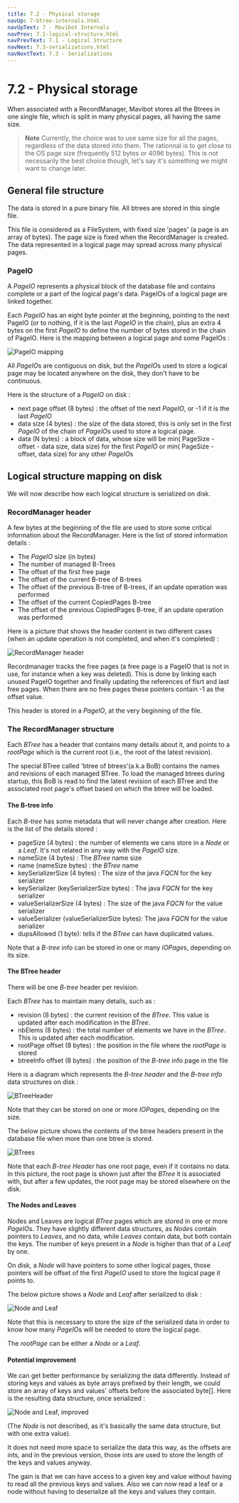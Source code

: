 ```yaml
---
title: 7.2 - Physical storage
navUp: 7-btree-internals.html
navUpText: 7 - Mavibot Internals
navPrev: 7.1-logical-structure.html
navPrevText: 7.1 - Logical Structure
navNext: 7.3-serializations.html
navNextText: 7.3 - Serializations
---
```


# 7.2 - Physical storage

When associated with a RecordManager, Mavibot stores all the Btrees in one single file, which is split in many physical pages, all having the same size. 

>**Note**
>Currently, the choice was to use same size for all the pages, regardless of the data stored into them. The rationnal is to
>get close to the OS page size (frequently 512 bytes or 4096 bytes). This is not necessarily the best choice though, let's say 
>it's something we might want to change later.


## General file structure

The data is stored in a pure binary file. All btrees are stored in this single file.

This file is considered as a FileSystem, with fixed size 'pages' (a page is an array of bytes). The page size is fixed when the RecordManager is created. The data represented in a logical page may spread across many physical pages.

### PageIO

A *PageIO* represents a physical block of the database file and contains complete or a part of the logical page's data. PageIOs of a logical page are linked together.

Each *PageIO* has an eight byte pointer at the beginning, pointing to the next PageIO (or to nothing, if it is the last *PageIO* in the chain), plus an extra 4 bytes on the first *PageIO* to define the number of bytes stored in the chain of PageIO. Here is the mapping between a logical page and some PageIOs :

![PageIO mapping](images/PageIOLogical.png)

All *PageIO*s are contiguous on disk, but the *PageIO*s used to store a logical page may be located anywhere on the disk, they don't have to be continuous.

Here is the structure of a *PageIO* on disk :

* next page offset (8 bytes) : the offset of the next *PageIO*, or -1 if it is the last *PageIO*
* data size (4 bytes) : the size of the data stored, this is only set in the first *PageIO* of the chain of *PageIO*s used to store a logical page.
* data (N bytes) : a block of data, whose size will be min( PageSize - offset - data size, data size) for the first *PageIO* or min( PageSize - offset, data size) for any other *PageIO*s

## Logical structure mapping on disk

We will now describe how each logical structure is serialized on disk.

### RecordManager header

A few bytes at the beginning of the file are used to store some critical information about the RecordManager. Here is the list of stored information details :

* The *PageIO* size (in bytes)
* The number of managed B-Trees
* The offset of the first free page
* The offset of the current B-tree of B-trees
* The offset of the previous B-tree of B-trees, if an update operation was performed
* The offset of the current CopiedPages B-tree
* The offset of the previous CopiedPages B-tree, if an update operation was performed

Here is a picture that shows the header content in two different cases (when an update operation is not completed, and when it's completed) :

![RecordManager header](images/RMHeader.png)

Recordmanager tracks the free pages (a free page is a PageIO that is not in use, for instance when a key was deleted). This is done by linking each unused PageIO together and finally updating the references of fisrt and last free pages. When there are no free pages these pointers contain -1 as the offset value.

This header is stored in a *PageIO*, at the very beginning of the file.

### The RecordManager structure

Each *BTree* has a header that contains many details about it, and points to a *rootPage* which is the current root (i.e., the root of the latest revision). 

The special BTree called 'btree of btrees'(a.k.a BoB) contains the names and revisions of each managed BTree. To load the managed btrees during startup, this BoB is read to find the latest revision of each BTree and the associated root page's offset based on which the btree will be loaded.

#### The B-tree info

Each *B-tree* has some metadata that will never change after creation. Here is the list of the details stored :

* pageSize (4 bytes) : the number of elements we cans store in a *Node* or a *Leaf*. It's not related in any way with the *PageIO* size.
* nameSize (4 bytes) : The *BTree* name size
* name (nameSize bytes) : the *BTree* name
* keySerializerSize (4 bytes) : The size of the java *FQCN* for the key serializer
* keySerializer (keySerializerSize bytes) : The java *FQCN* for the key serializer
* valueSerializerSize (4 bytes) : The size of the java *FQCN* for the value serializer
* valueSerializer (valueSerializerSize bytes): The java *FQCN* for the value serializer
* dupsAllowed (1 byte): tells if the *BTree* can have duplicated values.

Note that a *B-tree* info can be stored in one or many *IOPage*s, depending on its size.

#### The BTree header

There will be one *B-tree* header per revision.

Each *BTree* has to maintain many details, such as :

* revision (8 bytes) : the current revision of the *BTree*. This value is updated after each modification in the *BTree*.
* nbElems (8 bytes) : the total number of elements we have in the *BTree*. This is updated after each modification.
* rootPage offset (8 bytes) : the position in the file where the *rootPage* is stored
* btreeInfo offset (8 bytes) : the position of the *B-tree* info page in the file

Here is a diagram which represents the *B-tree header* and the *B-tree info* data structures on disk :

![BTreeHeader](images/btreeHeader.png)

Note that they can be stored on one or more *IOPage*s, depending on the size.

The below picture shows the contents of the btree headers present in the database file when more than one btree is stored.

![BTrees](images/BTree.png)

Note that each *B-tree Header* has one root page, even if it contains no data. In this picture, the root page is shown just after the *BTree* it is associated with, but after a few updates, the root page may be stored elsewhere on the disk.

#### The Nodes and Leaves

Nodes and Leaves are logical *BTree* pages which are stored in one or more *PageIO*s. They have slightly different data structures, as *Node*s contain pointers to *Leaves*, and no data, while *Leaves* contain data, but both contain the keys. The number of keys present in a *Node* is higher
than that of a *Leaf* by one.

On disk, a *Node* will have pointers to some other logical pages, those pointers will be offset of the first *PageIO* used to store the logical page it points to.

The below picture shows a *Node* and *Leaf* after serialized to disk :

![Node and Leaf](images/nodeLeaf.png)

Note that this is necessary to store the size of the serialized data in order to know how many *PageIO*s will be needed to store the logical page.

The *rootPage* can be either a *Node* or a *Leaf*.

#### Potential improvement

We can get better performance by serializing the data differently. Instead of storing keys and values as byte arrays prefixed by their length, we could store an array of keys and values' offsets before the associated byte[]. Here is the resulting data structure, once serialized :

![Node and Leaf, improved](images/nodeLeaf2.png)

(The *Node* is not described, as it's basically the same data structure, but with one extra value).

It does not need more space to serialize the data this way, as the offsets are ints, and in the previous version, those ints are used to store the length of the keys and values anyway.

The gain is that we can have access to a given key and value without having to read all the previous keys and values. Also we can now read a leaf or a node without having to deserialize all the keys and values they contain.

